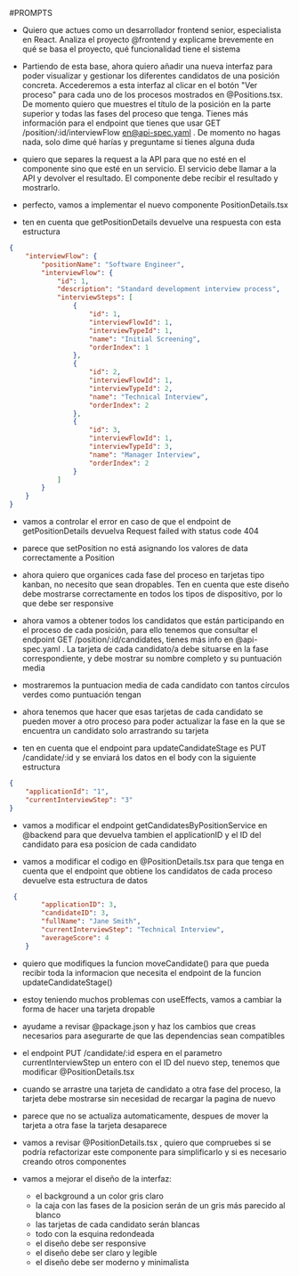 #PROMPTS

- Quiero que actues como un desarrollador frontend senior, especialista en React. Analiza el proyecto @frontend  y explicame brevemente en qué se basa el proyecto, qué funcionalidad tiene el sistema

- Partiendo de esta base, ahora quiero añadir una nueva interfaz para poder visualizar y gestionar los diferentes candidatos de una posición concreta. Accederemos a esta interfaz al clicar en el botón "Ver proceso" para cada uno de los procesos mostrados en @Positions.tsx. De momento quiero que muestres el título de la posición en la parte superior y todas las fases del proceso que tenga. Tienes más información para el endpoint que tienes que usar GET /position/:id/interviewFlow en@api-spec.yaml . De momento no hagas nada, solo dime qué harías y preguntame si tienes alguna duda

- quiero que separes la request a la API para que no esté en el componente sino que esté en un servicio. El servicio debe llamar a la API y devolver el resultado. El componente debe recibir el resultado y mostrarlo. 

- perfecto, vamos a implementar el nuevo componente PositionDetails.tsx

- ten en cuenta que getPositionDetails devuelve una respuesta con esta estructura

```json
{
    "interviewFlow": {
        "positionName": "Software Engineer",
        "interviewFlow": {
            "id": 1,
            "description": "Standard development interview process",
            "interviewSteps": [
                {
                    "id": 1,
                    "interviewFlowId": 1,
                    "interviewTypeId": 1,
                    "name": "Initial Screening",
                    "orderIndex": 1
                },
                {
                    "id": 2,
                    "interviewFlowId": 1,
                    "interviewTypeId": 2,
                    "name": "Technical Interview",
                    "orderIndex": 2
                },
                {
                    "id": 3,
                    "interviewFlowId": 1,
                    "interviewTypeId": 3,
                    "name": "Manager Interview",
                    "orderIndex": 2
                }
            ]
        }
    }
}
 ```

 - vamos a controlar el error en caso de que el endpoint de getPositionDetails devuelva Request failed with status code 404

 - parece que setPosition no está asignando los valores de data correctamente a Position

 - ahora quiero que organices cada fase del proceso en tarjetas tipo kanban, no necesito que sean dropables. Ten en cuenta que este diseño debe mostrarse correctamente en todos los tipos de dispositivo, por lo que debe ser responsive

 - ahora vamos a obtener todos los candidatos que están participando en el proceso de cada posición, para ello tenemos que consultar el endpoint GET /position/:id/candidates, tienes más info en @api-spec.yaml .
La tarjeta de cada candidato/a debe situarse en la fase correspondiente, y debe mostrar su nombre completo y su puntuación media

- mostraremos la puntuacion media de cada candidato con tantos círculos verdes como puntuación tengan

- ahora tenemos que hacer que esas tarjetas de cada candidato se pueden mover a otro proceso para poder actualizar la fase en la que se encuentra un candidato solo arrastrando su tarjeta

- ten en cuenta que el endpoint para updateCandidateStage es PUT /candidate/:id y se enviará los datos en el body con la siguiente estructura 

```json
{
    "applicationId": "1",
    "currentInterviewStep": "3"
}
```


- vamos a modificar el endpoint getCandidatesByPositionService en @backend  para que devuelva tambien el applicationID y el ID del candidato para esa posicion de cada candidato

- vamos a modificar el codigo en @PositionDetails.tsx para que tenga en cuenta que el endpoint que obtiene los candidatos de cada proceso devuelve esta estructura de datos


```json
 {
        "applicationID": 3,
        "candidateID": 3,
        "fullName": "Jane Smith",
        "currentInterviewStep": "Technical Interview",
        "averageScore": 4
    }
```

- quiero que modifiques la funcion moveCandidate() para que pueda recibir toda la informacion que necesita el endpoint de la funcion updateCandidateStage()

- estoy teniendo muchos problemas con useEffects, vamos a cambiar la forma de hacer una tarjeta dropable

- ayudame a revisar @package.json y haz los cambios que creas necesarios para asegurarte de que las dependencias sean compatibles

- el endpoint PUT /candidate/:id espera en el parametro currentInterviewStep un entero con el ID del nuevo step, tenemos que modificar @PositionDetails.tsx 
 
- cuando se arrastre una tarjeta de candidato a otra fase del proceso, la tarjeta debe mostrarse sin necesidad de recargar la pagina de nuevo
 
- parece que no se actualiza automaticamente, despues de mover la tarjeta a otra fase la tarjeta desaparece

- vamos a revisar @PositionDetails.tsx , quiero que compruebes si se podría refactorizar este componente para simplificarlo y si es necesario creando otros componentes

- vamos a mejorar el diseño de la interfaz:
    - el background a un color gris claro
    - la caja con las fases de la posicion serán de un gris más parecido al blanco
    - las tarjetas de cada candidato serán blancas
    - todo con la esquina redondeada
    - el diseño debe ser responsive
    - el diseño debe ser claro y legible
    - el diseño debe ser moderno y minimalista

